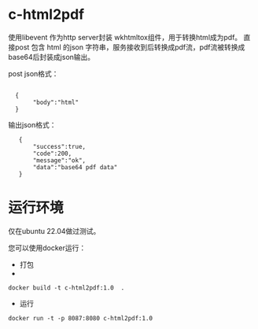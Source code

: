 # c-html2pdf

使用libevent 作为http server封装 wkhtmltox组件，用于转换html成为pdf。
直接post  包含 html 的json 字符串，服务接收到后转换成pdf流，pdf流被转换成base64后封装成json输出。

post json格式：

```
  
  {
       "body":"html"
  }
```

输出json格式：

```
   {
       "success":true,
       "code":200,
       "message":"ok",
       "data":"base64 pdf data"
   }
```

# 运行环境
仅在ubuntu 22.04做过测试。

您可以使用docker运行：
* 打包
* 
```
docker build -t c-html2pdf:1.0  .
```

* 运行

```
docker run -t -p 8087:8080 c-html2pdf:1.0 
```
